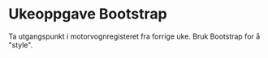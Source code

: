# Ukeoppgave Bootstrap
Ta utgangspunkt i motorvognregisteret fra forrige uke. Bruk Bootstrap for å "style". 